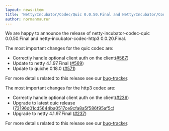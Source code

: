 ```yaml
---
layout: news-item
title: 'Netty/Incubator/Codec/Quic 0.0.50.Final and Netty/Incubator/Codec/HTTP3 0.0.20.Final released'
author: normanmaurer
---
```


We are happy to announce the release of netty-incubator-codec-quic 0.0.50.Final and netty-incubator-codec-http3 0.0.20.Final.

The most important changes for the quic codec are:

* Correctly handle optional client auth on the client([#567](https://github.com/netty/netty-incubator-codec-quic/pull/567))
* Update to netty 4.1.97.Final ([#569](https://github.com/netty/netty-incubator-codec-quic/pull/569))
* Update to quiche 0.18.0 ([#571](https://github.com/netty/netty-incubator-codec-quic/pull/571))

For more details related to this release see our [bug-tracker](https://github.com/netty/netty-incubator-codec-quic/issues?q=is%3Aclosed+milestone%3A0.0.50.Final). 

The most important changes for the http3 codec are:


* Correctly handle optional client auth on the client([#236](hhttps://github.com/netty/netty-incubator-codec-http3/pull/236))
* Upgrade to latest quic release ([73196d01cd5644ba0517ce9cfa8a5f586f95af5c](https://github.com/netty/netty-incubator-codec-http3/commit/73196d01cd5644ba0517ce9cfa8a5f586f95af5c))
* Upgrade to netty 4.1.97.Final  ([#237](https://github.com/netty/netty-incubator-codec-http3/pull/237))

For more details related to this release see our [bug-tracker](https://github.com/netty/netty-incubator-codec-http3/issues?q=is%3Aclosed+milestone%3A0.0.20.Final). 
